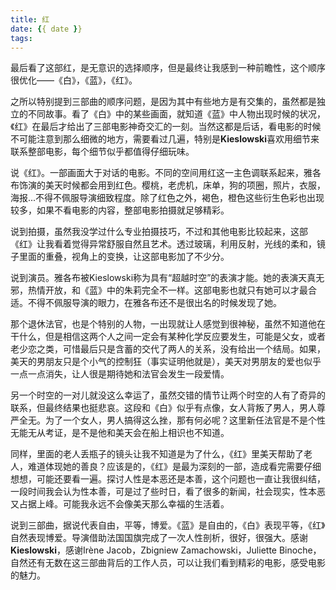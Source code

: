 ```yaml
---
title: 红
date: {{ date }}
tags:
---
```



最后看了这部红，是无意识的选择顺序，但是最终让我感到一种前瞻性，这个顺序很优化——《白》，《蓝》，《红》。

之所以特别提到三部曲的顺序问题，是因为其中有些地方是有交集的，虽然都是独立的不同故事。看了《白》中的某些画面，就知道《蓝》中人物出现时候的状况，《红》在最后才给出了三部电影神奇交汇的一刻。当然这都是后话，看电影的时候不可能注意到那么细微的地方，需要看过几遍，特别是**Kieslowski**喜欢用细节来联系整部电影，每个细节似乎都值得仔细玩味。


<!-- more -->

说《红》。一部画面大于对话的电影。不同的空间用红这一主色调联系起来，雅各布饰演的美天时候都会用到红色。樱桃，老虎机，床单，狗的项圈，照片，衣服，海报...不得不佩服导演细致程度。除了红色之外，褐色，橙色这些衍生色彩也出现较多，如果不看电影的内容，整部电影拍摄就足够精彩。

说到拍摄，虽然我没学过什么专业拍摄技巧，不过和其他电影比较起来，这部《红》让我看着觉得异常舒服自然且艺术。透过玻璃，利用反射，光线的柔和，镜子里面的重叠，视角上的变换，让这部电影加了不少分。

说到演员。雅各布被Kieslowski称为具有“超越时空”的表演才能。她的表演天真无邪，热情开放，和《蓝》中的朱莉完全不一样。这部电影也就只有她可以才最合适。不得不佩服导演的眼力，在雅各布还不是很出名的时候发现了她。

那个退休法官，也是个特别的人物，一出现就让人感觉到很神秘，虽然不知道他在干什么，但是相信这两个人之间一定会有某种化学反应要发生，可能是父女，或者老少恋之类，可惜最后只是含蓄的交代了两人的关系，没有给出一个结局。如果，美天的男朋友只是个小气的控制狂（事实证明他就是），美天对男朋友的爱也似乎一点一点消失，让人很是期待她和法官会发生一段爱情。

另一个时空的一对儿就没这么幸运了，虽然交错的情节让两个时空的人有了奇异的联系，但最终结果也挺悲哀。这段和《白》似乎有点像，女人背叛了男人，男人尊严全无。为了一个女人，男人搞得这么挫，那有何必呢？这里新任法官是不是个性无能无从考证，是不是他和美天会在船上相识也不知道。

同样，里面的老人丢瓶子的镜头让我不知道是为了什么，《红》里美天帮助了老人，难道体现她的善良？应该是的，《红》是最为深刻的一部，造成看完需要仔细想想，可能还要看一遍。探讨人性是本恶还是本善，这个问题也一直让我很纠结，一段时间我会认为性本善，可是过了些时日，看了很多的新闻，社会现实，性本恶又占据上峰。可能我永远不会像美天那么幸福的生活着。

说到三部曲，据说代表自由，平等，博爱。《蓝》是自由的，《白》表现平等，《红》自然表现博爱。导演借助法国国旗完成了一次人性剖析，很好，很强大。感谢**Kieslowski**，感谢Irène Jacob，Zbigniew Zamachowski，Juliette Binoche，自然还有无数在这三部曲背后的工作人员，可以让我们看到精彩的电影，感受电影的魅力。
